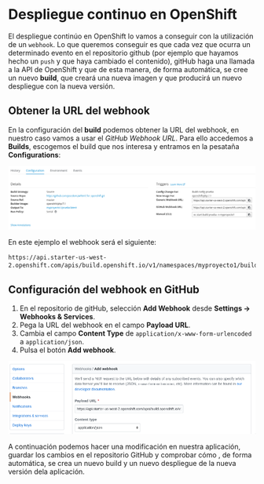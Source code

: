 # Despliegue continuo en OpenShift

El despliegue continúo en OpenShift lo vamos a conseguir con la utilización de un `webhook`. Lo que queremos conseguir es que cada vez que ocurra un determinado evento en el repositorio github (por ejemplo que hayamos hecho un `push` y que haya cambiado el contenido), gitHub haga una llamada a la API de OpenShift y que de esta manera, de forma automática, se cree un nuevo **build**, que creará una nueva imagen y que producirá un nuevo despliegue con la nueva versión.

## Obtener la URL del webhook

En la configuración del **build** podemos obtener la URL del webhook, en nuestro caso vamos a usar el *GitHub Webhook URL*. Para ello accedemos a **Builds**, escogemos el build que nos interesa y entramos en la pesataña **Configurations**:

![build](img/build.png)

En este ejemplo el webhook será el siguiente:

    https://api.starter-us-west-2.openshift.com/apis/build.openshift.io/v1/namespaces/myproyecto1/buildconfigs/prueba/webhooks/6c9e522c0baee5a6/github

## Configuración del webhook en GitHub

1. En el repositorio de gitHub, selección **Add Webhook** desde **Settings → Webhooks & Services**.
2. Pega la URL del webhook en el campo **Payload URL**.
3. Cambia el campo **Content Type** de `application/x-www-form-urlencoded` a `application/json`.
4. Pulsa el botón **Add webhook**.

![webhook](img/webhook.png)

A continuación podemos hacer una modificación en nuestra aplicación, guardar los cambios en el repositorio GitHub y comprobar cómo , de forma automática, se crea un nuevo build y un nuevo despliegue de la nueva versión dela aplicación.
